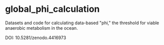 # global_phi_calculation
Datasets and code for calculating data-based "phi," the threshold for viable anaerobic metabolism in the ocean.

DOI: 10.5281/zenodo.4416973
